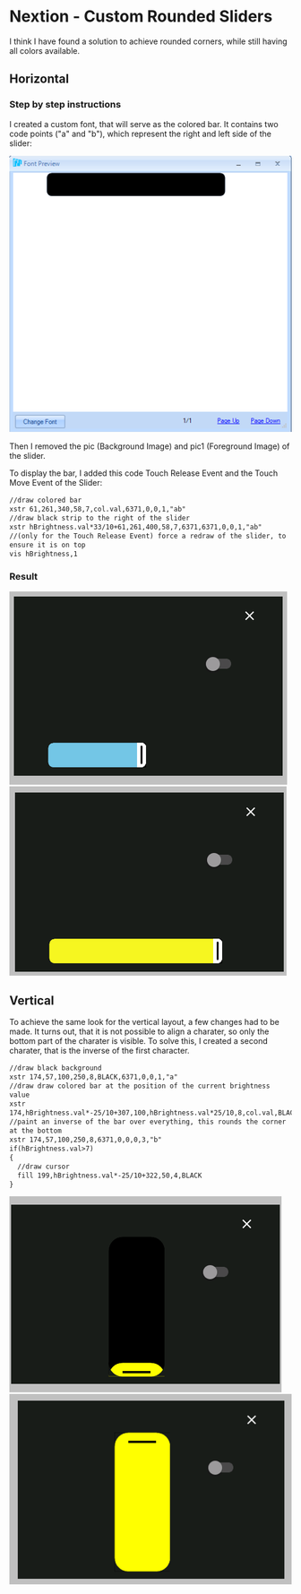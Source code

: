 # Nextion - Custom Rounded Sliders

I think I have found a solution to achieve rounded corners, while still having all colors available.

## Horizontal

### Step by step instructions

I created a custom font, that will serve as the colored bar. It contains two code points ("a" and "b"), which represent the right and left side of the slider:

![custom font](images/custom_font.png)

Then I removed the pic (Background Image) and pic1 (Foreground Image) of the slider.

To display the bar, I added this code Touch Release Event and the Touch Move Event of the Slider:

````
//draw colored bar
xstr 61,261,340,58,7,col.val,6371,0,0,1,"ab"
//draw black strip to the right of the slider
xstr hBrightness.val*33/10+61,261,400,58,7,6371,6371,0,0,1,"ab"
//(only for the Touch Release Event) force a redraw of the slider, to ensure it is on top
vis hBrightness,1
````

### Result

![simulator image](images/simulator_1.png)
![simulator image](images/simulator_2.png)


## Vertical

To achieve the same look for the vertical layout, a few changes had to be made. It turns out, that it is not possible to align a charater, so only the bottom part of the charater is visible. To solve this, I created a second charater, that is the inverse of the first character. 


````
//draw black background
xstr 174,57,100,250,8,BLACK,6371,0,0,1,"a"
//draw draw colored bar at the position of the current brightness value
xstr 174,hBrightness.val*-25/10+307,100,hBrightness.val*25/10,8,col.val,BLACK,2,4,1,"a"
//paint an inverse of the bar over everything, this rounds the corner at the bottom
xstr 174,57,100,250,8,6371,0,0,0,3,"b"
if(hBrightness.val>7)
{
  //draw cursor
  fill 199,hBrightness.val*-25/10+322,50,4,BLACK
}
````


![simulator image](images/simulator_vertical1.png)
![simulator image](images/simulator_vertical2.png)